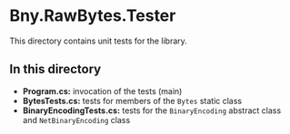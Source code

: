 # Bny.RawBytes.Tester
This directory contains unit tests for the library.

## In this directory
- **Program.cs:** invocation of the tests (main)
- **BytesTests.cs:** tests for members of the `Bytes` static class
- **BinaryEncodingTests.cs:** tests for the `BinaryEncoding` abstract class and `NetBinaryEncoding` class
